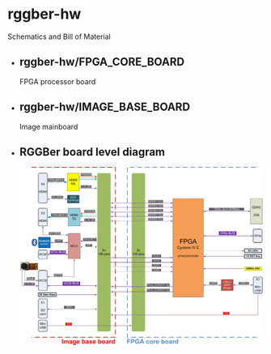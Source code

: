 # rggber-hw
Schematics and Bill of Material

- ## rggber-hw/FPGA_CORE_BOARD

  FPGA processor board

- ## rggber-hw/IMAGE_BASE_BOARD

  Image mainboard

- ## RGGBer board level diagram

  ![board_level_v2.jpg](board_level_v2.jpg)
